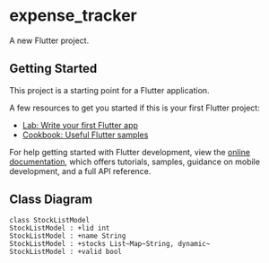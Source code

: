 # expense_tracker

A new Flutter project.

## Getting Started

This project is a starting point for a Flutter application.

A few resources to get you started if this is your first Flutter project:

- [Lab: Write your first Flutter app](https://docs.flutter.dev/get-started/codelab)
- [Cookbook: Useful Flutter samples](https://docs.flutter.dev/cookbook)

For help getting started with Flutter development, view the
[online documentation](https://docs.flutter.dev/), which offers tutorials,
samples, guidance on mobile development, and a full API reference.


## Class Diagram

```mermaid
class StockListModel
StockListModel : +lid int
StockListModel : +name String
StockListModel : +stocks List~Map~String, dynamic~
StockListModel : +valid bool
```
